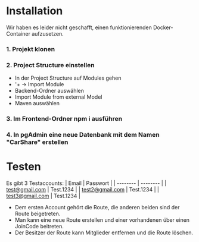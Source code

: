 # Installation
Wir haben es leider nicht geschafft, einen funktionierenden Docker-Container aufzusetzen.
### 1. Projekt klonen
### 2. Project Structure einstellen
- In der Project Structure auf Modules gehen
- '+ -> Import Module
- Backend-Ordner auswählen
- Import Module from external Model
- Maven auswählen
### 3. Im Frontend-Ordner npm i ausführen
### 4. In pgAdmin eine neue Datenbank mit dem Namen "CarShare" erstellen
# Testen

Es gibt 3 Testaccounts: 
| Email | Passwort |
| -------- | -------- |
| test@gmail.com   | Test.1234   |
| test2@gmail.com   | Test.1234   |
| test3@gmail.com   | Test.1234   |

- Dem ersten Account gehört die Route, die anderen beiden sind der Route beigetreten.
- Man kann eine neue Route erstellen und einer vorhandenen über einen JoinCode beitreten.
- Der Besitzer der Route kann Mitglieder entfernen und die Route löschen.
